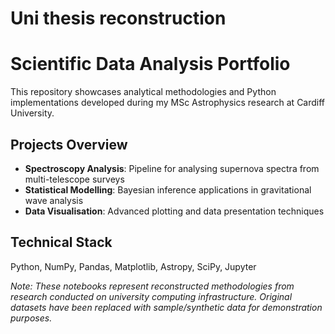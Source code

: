 # Uni thesis reconstruction

# Scientific Data Analysis Portfolio

This repository showcases analytical methodologies and Python implementations developed during my MSc Astrophysics research at Cardiff University.

## Projects Overview
- **Spectroscopy Analysis**: Pipeline for analysing supernova spectra from multi-telescope surveys
- **Statistical Modelling**: Bayesian inference applications in gravitational wave analysis
- **Data Visualisation**: Advanced plotting and data presentation techniques

## Technical Stack
Python, NumPy, Pandas, Matplotlib, Astropy, SciPy, Jupyter

*Note: These notebooks represent reconstructed methodologies from research conducted on university computing infrastructure. Original datasets have been replaced with sample/synthetic data for demonstration purposes.*

